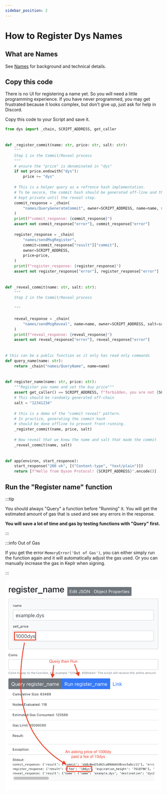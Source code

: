 ```yaml
---
sidebar_position: 2
---
```


# How to Register Dys Names

## What are Names

See [Names](/names) for background and technical details.

## Copy this code

There is no UI for registering a name yet. So you will need a little programming experience.
If you have never programmed, you may get frustrated because it looks complex, but don't give up, just ask for help in Discord.

Copy this code to your Script and save it.

```python showLineNumbers
from dys import _chain, SCRIPT_ADDRESS, get_caller


def _register_commit(name: str, price: str, salt: str):
    """
    Step 1 in the Commit/Reveal process
    """
    # ensure the "price" is denominated in "dys"
    if not price.endswith("dys"):
        price += "dys"

    # This is a helper query as a refrence hash implementation.
    # To be secure, the commit hash should be generated off-line and the name
    # kept private until the reveal step.
    commit_response = _chain(
        "names/QueryGenerateCommit", owner=SCRIPT_ADDRESS, name=name, salt=salt
    )
    print(f"commit_response: {commit_response}")
    assert not commit_response["error"], commit_response["error"]

    register_response = _chain(
        "names/sendMsgRegister",
        commit=commit_response["result"]["commit"],
        owner=SCRIPT_ADDRESS,
        price=price,
    )
    print(f"register_response: {register_response}")
    assert not register_response["error"], register_response["error"]


def _reveal_commit(name: str, salt: str):
    """
    Step 2 in the Commit/Reveal process

    """

    reveal_response = _chain(
        "names/sendMsgReveal", name=name, owner=SCRIPT_ADDRESS, salt=salt
    )
    print(f"reveal_response: {reveal_response}")
    assert not reveal_response["error"], reveal_response["error"]


# this can be a public function as it only has read only commands
def query_name(name: str):
    return _chain("names/QueryName", name=name)


def register_name(name: str, price: str):
    """Register you name and set the buy price"""
    assert get_caller() == SCRIPT_ADDRESS, f"forbidden, you are not {SCRIPT_ADDRESS}"
    # This should be randomly generated off-chain
    salt = "12341234"

    # this is a demo of the "commit reveal" pattern.
    # In practice, generating the commit hash
    # should be done offline to prevent front-running.
    _register_commit(name, price, salt)

    # Now reveal that we knew the name and salt that made the commit
    _reveal_commit(name, salt)


def app(environ, start_response):
    start_response("200 ok", [("Content-type", "text/plain")])
    return [f"Hello from Dyson Protocol! {SCRIPT_ADDRESS}".encode()]

```

## Run the "Register name" function

:::tip

You should always "Query" a function before "Running" it. You will get the estimated amount of gas that is used and see any errors in the response.

**You will save a lot of time and gas by testing functions with "Query" first.**

:::

:::info Out of Gas

If you get the error `MemoryError('Out of Gas')`, you can either simply run the function again and it will automatically adjust the gas used. Or you can manually increase the gas in Keplr when signing.

:::

![](./register-name.png)
